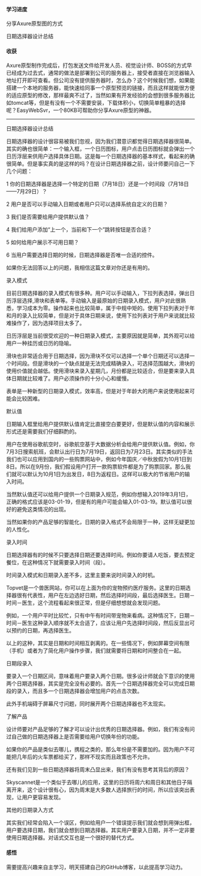 #### 学习进度

分享Axure原型图的方式

日期选择器设计总结

#### 收获

Axure原型制作完成后，打包发送文件给开发人员、视觉设计师、BOSS的方式早已经成为过去式，通常的做法是部署到公司的服务器上，接受者直接在浏览器输入地址打开即可查看。但公司没有提供服务器时，怎么办？这个时候我们想，如果能搭建一个本地的服务器，能快速给同事一个原型预览的链接，而且这样就能很方便的适应原型的修改，那样最爽不过了，当然如果有开发经验的会想到很多服务器比如tomcat等，但是有没有一个不需要安装，下载体积小，切换简单粗暴的选择呢？EasyWebSvr，一个80KB可帮助你分享Axure原型的神器。

------

日期选择器设计总结

日期选择器的设计很容易被我们忽视，因为我们潜意识都觉得日期选择器很简单。其实的确也很简单：一个输入框，一个日历图标，用户点击日历图标就会弹出一个日历浮层来供用户选择具体日期。这是每一个日期选择器的基本样式，看起来的确很简单。但是事实真的是这样的吗？在设计日期选择器之前，设计师要问自己一下几个问题：

1 你的日期选择器是选择一个特定的日期（7月18日）还是一个时间段（7月18日——7月29日）？

2 用户是否可以手动输入日期或者用户只可以选择系统自定义的日期？

3 我们是否需要给用户提供默认值？

4 我们给用户添加“上一个，当前和下一个”跳转按钮是否合适？

5 如何给用户展示不可用日期？

6 当用户需要选择日期的时候，日期选择器是否唯一合适的控件。

如果你无法回答以上的问题，我相信这篇文章对你还是有用的。

录入模式

目前日期选择器的录入模式有很多种。用户可以手动输入，下拉列表选择，弹出日历浮层选择,滑块和表单等。手动输入是最原始的日期录入模式，用户对此很熟悉，学习成本为零。操作起来也比较简单，属于中规中矩的。使用下拉列表对于年和月的录入比较简单，但是对于具体日期来说，使用下拉列表对于用户来说就比较难操作了，因为选择项目太多了。

日历浮层是当前很受欢迎的一种日期录入模式，主要原因就是简单，其外观可以给用户一种挂历或日历的隐喻。

滑块也非常适合用于日期选择，因为滑块不仅可以选择一个单个日期还可以选择一个时间段。但是滑块的一个缺点就是无法完成精确录入，可选择范围越大，滑块的使用价值就会越低。使用滑块来录入星期几，月份都是比较适合，但是要来录入具体日期就比较难了。用户必须操作的十分小心和缓慢。

表单是一种新型的日期录入模式，效率高，但是对于年龄大的用户来说使用起来可能会比较困难。

默认值

日期输入框里给用户提供默认值肯定比直接空白要更好，但是默认值的内容和展示形式还是需要我们仔细斟酌的。

用户在使用谷歌航空时，谷歌航空基于大数据分析会给用户提供默认值。例如，你7月3日搜索航班，会默认出行日为7月19日，返回日为7月23日。其实类似的手法我们也可以应用到国内的一些购票网站中，例如今年国庆／中秋放假为10月1日到8日。所以在9月份，我们假设用户打开一款购票软件都是为了购票回家。那么我们就可以默认为10月1日为出发日，8日为返程日。这样可以极大的节省用户的输入时间。

当然默认值还可以给用户提供一个日期录入规范，例如你想输入2019年3月1日，正确的格式应该是03-01-19，但是有的用户可能会输入01-03-19。默认值可以很好的避免这类情况的出现。

当然如果你的产品足够的智能化，日期的录入格式不会局限于一种，这样无疑更加的人性化。

录入时间

日期选择器有的时候不只要选择日期还要选择时间。例如你要请人吃饭，要去预定餐位，在这种情况下就需要录入时间（段）。

时间录入模式和日期录入差不多，这里主要来说时间录入的时机。

Topvet是一个兽医网站，你可以在上面为你的宠物预约医疗服务。这里的日期选择器很有代表性，用户在左边选好日期，然后选择时间段，最后选择医生。日期－时间－医生，这个流程看起来很正常，但是仔细想想就会发现问题。

例如，一个用户平时比较忙，只有中午有时间带宠物来看病。这种情况下，日期－时间－医生这种录入顺序就不太合适了，应该让用户先选择时间段，然后反显出可以预约的日期，再选择医生。

以上的这种，其实是日期和时间相互剥离的。在一些情况下，例如屏幕空间有限（手机）或者为了简化用户操作步骤，我们就需要将日期和时间整合在一起。

日期段录入

要录入一个日期区间，意味着用户要录入两个日期。很多设计师就会下意识的使用两个日期选择器，其实是完全没有必要的。首先一个日期选择器完全可以完成日期段的录入，而且多一个日期选择器会增加用户的点击次数。

此外手机端碍于屏幕尺寸问题，同时展开两个日期选择器也不太现实。

了解产品

设计师要对产品足够的了解才可以设计出优秀的日期选择器。例如，我们有没有问过自己做的日期选择器上是否需要给用户切换年份的功能。

如果你的产品是类似去哪儿，携程之类的，那么年份是不需要加的。因为用户不可能把几年后的火车票都给买了，那样不现实而且政策也不允许。

还有我们见到一些日期选择器将周末凸显出来，我们有没有思考其背后的原因？

Skyscannet是一个类似于去哪儿的应用，这里的日历将周六和周日和其他日子隔离开来，这个设计很有心，因为周末是大多数人选择旅行的时间，所以应该突出表现，让用户更容易发现。

其他的日期录入方式

其实我们经常会陷入一个误区，例如给用户一个错误提示我们就会想到用弹出框，用户要选择日期，我们就会想到日期选择器。其实用户要录入日期，并不一定非要使用日期选择器。对话式交互也是一个很好的替代方式。

#### 感悟

需要提高兴趣来自主学习，明天搭建自己的GitHub博客，以此提高学习动力。